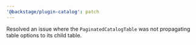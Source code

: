 ```yaml
---
'@backstage/plugin-catalog': patch
---
```


Resolved an issue where the `PaginatedCatalogTable` was not propagating table options to its child table.
